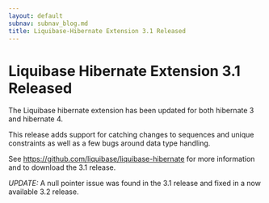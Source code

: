 ```yaml
---
layout: default
subnav: subnav_blog.md
title: Liquibase-Hibernate Extension 3.1 Released
---
```

# Liquibase Hibernate Extension 3.1 Released

The Liquibase hibernate extension has been updated for both hibernate 3 and hibernate 4.

This release adds support for catching changes to sequences and unique constraints as well as a few bugs around data type handling.

See <a href="https://github.com/liquibase/liquibase-hibernate">https://github.com/liquibase/liquibase-hibernate</a> for more information and to download the 3.1 release.


*UPDATE:*  A null pointer issue was found in the 3.1 release and fixed in a now available 3.2 release.
